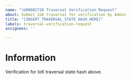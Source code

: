 ```yaml
---
name: "\U00002728 Traversal Verification Request"
about: Submit IoK traversal for verification by Admin
title: "[INSERT_TRAVERSAL_STATE_HASH_HERE]"
labels: traversal-verification-request
assignees: ''

---
```


# Information

Verification for IoK traversal state hash above.

<!--  Provide your IoK traversal state hash in the title for verification, note the label -->
